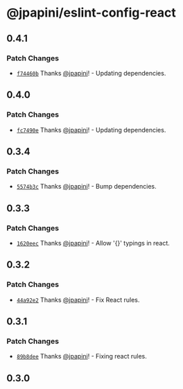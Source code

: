 # @jpapini/eslint-config-react

## 0.4.1

### Patch Changes

-   [`f74460b`](https://github.com/jpapini/tools-javascript/commit/f74460b70837d70413267f7af9d3140b538ae85f) Thanks [@jpapini](https://github.com/jpapini)! - Updating dependencies.

## 0.4.0

### Patch Changes

-   [`fc7490e`](https://github.com/jpapini/tools-javascript/commit/fc7490e0600ed8af096b778d08fe5c62182fa97f) Thanks [@jpapini](https://github.com/jpapini)! - Updating dependencies.

## 0.3.4

### Patch Changes

-   [`5574b3c`](https://github.com/jpapini/tools-javascript/commit/5574b3c5f79fca890e242eb38d9dad22e2af50f9) Thanks [@jpapini](https://github.com/jpapini)! - Bump dependencies.

## 0.3.3

### Patch Changes

-   [`1620eec`](https://github.com/jpapini/tools-javascript/commit/1620eecfd9b9ebfdf1b563980b976f2fc885cb05) Thanks [@jpapini](https://github.com/jpapini)! - Allow '{}' typings in react.

## 0.3.2

### Patch Changes

-   [`44a92e2`](https://github.com/jpapini/tools-javascript/commit/44a92e282084cfd17a388f46415bb78fae19595b) Thanks [@jpapini](https://github.com/jpapini)! - Fix React rules.

## 0.3.1

### Patch Changes

-   [`89b8dee`](https://github.com/jpapini/tools-javascript/commit/89b8dee83598ca92f8c139127620969e0c9d2d50) Thanks [@jpapini](https://github.com/jpapini)! - Fixing react rules.

## 0.3.0
